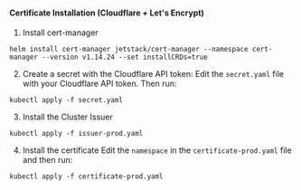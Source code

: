 #### Certificate Installation (Cloudflare + Let's Encrypt)

1. Install cert-manager
```shell
helm install cert-manager jetstack/cert-manager --namespace cert-manager --version v1.14.24 --set installCRDs=true
```

2. Create a secret with the Cloudflare API token:
Edit the `secret.yaml` file with your Cloudflare API token. Then run:
```shell
kubectl apply -f secret.yaml
```

3. Install the Cluster Issuer
```shell
kubectl apply -f issuer-prod.yaml
```

4. Install the certificate
Edit the `namespace` in the `certificate-prod.yaml` file and then run:
```shell
kubectl apply -f certificate-prod.yaml
```
